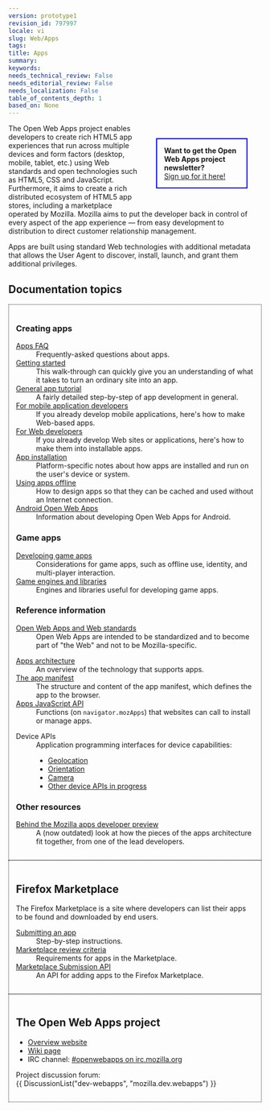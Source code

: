 ```yaml
---
version: prototype1
revision_id: 797997
locale: vi
slug: Web/Apps
tags: 
title: Apps
summary: 
keywords: 
needs_technical_review: False
needs_editorial_review: False
needs_localization: False
table_of_contents_depth: 1
based_on: None
---
```

<div style="float: right; margin: 2em; padding: 1em; border: solid blue 2px; width: 150px">
  <strong>Want to get the Open Web Apps project newsletter?</strong><br />
  <a href="/newsletter">Sign up for it here!</a></div>
<p>The Open Web Apps project enables developers to create rich HTML5 app experiences that run across multiple devices and form factors (desktop, mobile, tablet, etc.) using Web standards and open technologies such as HTML5, CSS and JavaScript. Furthermore, it aims to create a rich distributed ecosystem of HTML5 app stores, including a marketplace operated by Mozilla. Mozilla aims to put the developer back in control of every aspect of the app experience — from easy development to distribution to direct customer relationship management.</p>
<p>Apps are built using standard Web technologies with additional metadata that allows the User Agent to discover, install, launch, and grant them additional privileges.</p>
<h2 id="Documentation_topics">Documentation topics</h2>
<div style="overflow:hidden">
  <div style="-moz-column-width:28em; -webkit-columns:28em; columns:28em; border: dotted 1px; padding: 1em;">
    <div>
      <h3 id="Creating_apps">Creating apps</h3>
      <dl>
        <dt>
          <a href="/en-US/docs/Apps/FAQs">Apps FAQ</a></dt>
        <dd>
          Frequently-asked questions about apps.</dd>
        <dt>
          <a href="/en-US/docs/Apps/Getting_Started">Getting started</a></dt>
        <dd>
          This walk-through can quickly give you an understanding of what it takes to turn an ordinary site into an app.</dd>
        <dt>
          <a href="/en-US/docs/Apps/Tutorials/General">General app tutorial</a></dt>
        <dd>
          A fairly detailed step-by-step of app development in general.</dd>
        <dt>
          <a href="/en-US/docs/Apps/For_mobile_developers">For mobile application developers</a></dt>
        <dd>
          If you already develop mobile applications, here's how to make Web-based apps.</dd>
        <dt>
          <a href="/en-US/docs/Apps/For_Web_developers">For Web developers</a></dt>
        <dd>
          If you already develop Web sites or applications, here's how to make them into installable apps.</dd>
        <dt>
          <a href="/en-US/docs/Apps/Platform-specific_details">App installation</a></dt>
        <dd>
          Platform-specific notes about how apps are installed and run on the user's device or system.</dd>
        <!--
        <dt><a href="/en-US/docs/Apps/Identity_integration">Identity integration</a></dt>
        <dd>How to securely identify app users via BrowserID.</dd>
        -->
        <dt>
          <a href="/en-US/docs/Apps/Using_apps_offline">Using apps offline</a></dt>
        <dd>
          How to design apps so that they can be cached and used without an Internet connection.</dd>
        <dt>
          <a href="/en-US/docs/Apps/Apps_for_Android">Android Open Web Apps</a></dt>
        <dd>
          Information about developing Open Web Apps for Android.</dd>
      </dl>
    </div>
    <div>
      <h3 id="Game_apps">Game apps</h3>
      <dl>
        <dt>
          <a href="/en-US/docs/Apps/Developing_game_apps">Developing game apps</a></dt>
        <dd>
          Considerations for game apps, such as offline use, identity, and multi-player interaction.</dd>
        <dt>
          <a href="/en-US/docs/Apps/Game_engines_and_libraries">Game engines and libraries</a></dt>
        <dd>
          Engines and libraries useful for developing game apps.</dd>
      </dl>
    </div>
    <div>
      <h3 id="Reference_information">Reference information</h3>
      <dl>
        <dt>
          <a href="/en-US/docs/Open_Web_apps_and_Web_standards">Open Web Apps and Web standards</a></dt>
        <dd>
          Open Web Apps are intended to be standardized and to become part of "the Web" and not to be Mozilla-specific.</dd>
      </dl>
      <dl>
        <dt>
          <a href="/en-US/docs/Apps/Apps_architecture">Apps architecture</a></dt>
        <dd>
          An overview of the technology that supports apps.</dd>
        <dt>
          <a href="/en-US/docs/Apps/Manifest">The app manifest</a></dt>
        <dd>
          The structure and content of the app manifest, which defines the app to the browser.</dd>
        <!--
        <dt><a href="/en-US/docs/Apps/App_start-up_library">App start-up library</a></dt>
        <dd>For your convenience, a library that handles start-up checks for manifests, receipts, and user identity. Use it as-is, or crib for your own code.</dd>
        -->
        <dt>
          <a href="/en-US/docs/Apps/Apps_JavaScript_API">Apps JavaScript API</a></dt>
        <dd>
          Functions (on <code>navigator.mozApps</code>) that websites can call to install or manage apps.</dd>
      </dl>
      <dl>
        <dt>
          Device APIs</dt>
        <dd>
          Application programming interfaces for device capabilities:
          <ul>
            <li><a href="/en-US/docs/Using_geolocation">Geolocation</a></li>
            <li><a href="/en-US/docs/DOM/Orientation_and_motion_data_explained">Orientation</a></li>
            <li><a href="/en-US/docs/DOM/Using_the_Camera_API">Camera</a></li>
            <li><a href="https://wiki.mozilla.org/WebAPI">Other device APIs in progress</a></li>
          </ul>
        </dd>
      </dl>
      <h3 id="Other_resources">Other resources</h3>
      <dl>
        <dt>
          <a href="http://kix.in/2011/12/15/behind-the-mozilla-apps-developer-preview/">Behind the Mozilla apps developer preview</a></dt>
        <dd>
          A (now outdated) look at how the pieces of the apps architecture fit together, from one of the lead developers.</dd>
      </dl>
    </div>
  </div>
  <div style="-moz-column-width:28em; -webkit-columns:28em; columns:28em; border: dotted 1px; padding: 1em;">
    <h2 id="Firefox_Marketplace">Firefox Marketplace</h2>
    <p>The Firefox Marketplace is a site where developers can list their apps to be found and downloaded by end users.</p>
    <dl>
      <dt>
        <a href="/en-US/docs/Apps/Submitting_an_app">Submitting an app</a></dt>
      <dd>
        Step-by-step instructions.</dd>
      <dt>
        <a href="/en-US/docs/Apps/Marketplace_review_criteria">Marketplace review criteria</a></dt>
      <dd>
        Requirements for apps in the Marketplace.</dd>
      <dt>
        <a href="http://zamboni.readthedocs.org/en/latest/topics/api.html">Marketplace Submission API</a></dt>
      <dd>
        An API for adding apps to the Firefox Marketplace.</dd>
    </dl>
  </div>
  <div style="-moz-column-width:28em; -webkit-columns:14em; columns:28em">
    <!--
    <h3><a href="/en-US/docs/Apps/FAQs/Reporting">Reporting</a></h3>
    <div id="magicdomid97">
      <ul class="list-bullet1">
        <li><span>My payment got lost. What can I do?</span></li>
        <li><span>How do I remove an app from the market?</span></li>
        <li><span>Known Issues</span></li>
      </ul>
    </div>
  --></div>
  <div style="-moz-column-width:28em; -webkit-columns:14em; columns:28em; border: dotted 1px; padding: 1em;">
    <h2 id="The_Open_Web_Apps_project">The Open Web Apps project</h2>
    <ul>
      <li><a href="https://apps.mozillalabs.com/">Overview website</a></li>
      <li><a href="https://wiki.mozilla.org/Apps">Wiki page</a></li>
      <li>IRC channel: <a class="link-irc" href="irc://irc.mozilla.org#openwebapps">#openwebapps on irc.mozilla.org</a></li>
    </ul>
    <p>Project discussion forum:<br />
      {{ DiscussionList("dev-webapps", "mozilla.dev.webapps") }}</p>
  </div>
</div>
<p>&nbsp;</p>

